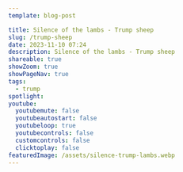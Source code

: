 ```yaml
---
template: blog-post

title: Silence of the lambs - Trump sheep
slug: /trump-sheep
date: 2023-11-10 07:24
description: Silence of the lambs - Trump sheep
shareable: true
showZoom: true
showPageNav: true
tags:
  - trump
spotlight:
youtube:
  youtubemute: false
  youtubeautostart: false
  youtubeloop: true
  youtubecontrols: false
  customcontrols: false
  clicktoplay: false
featuredImage: /assets/silence-trump-lambs.webp
---
```

